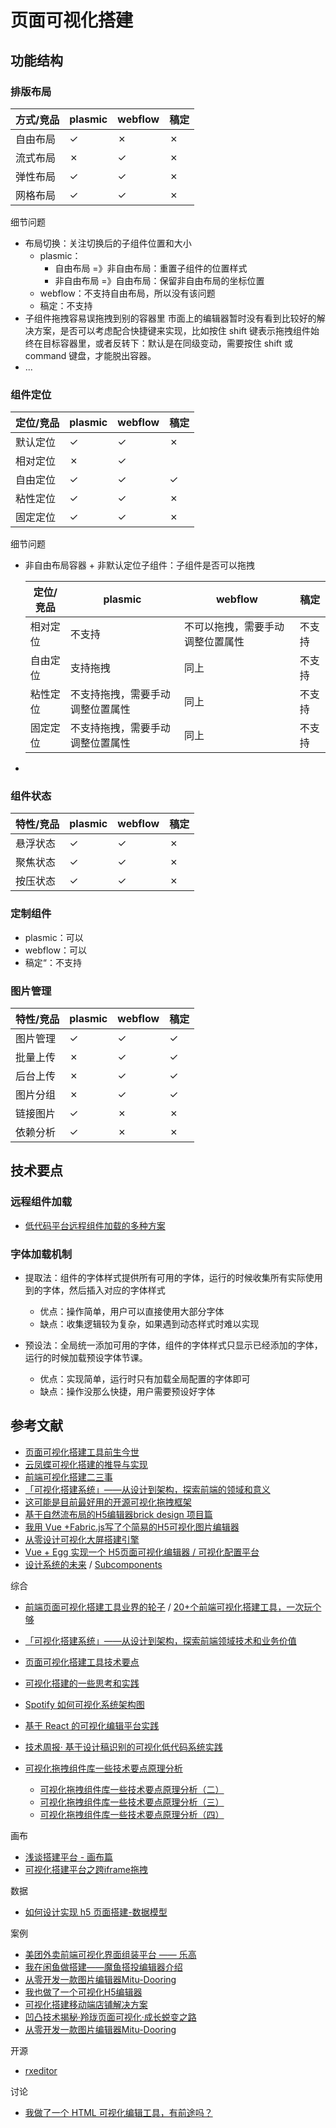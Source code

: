 # 页面可视化搭建

## 功能结构

### 排版布局

| 方式/竞品 | plasmic | webflow | 稿定 |
| --------- | ------- | ------- | ---- |
| 自由布局  | ✓       | ✗       | ✗    |
| 流式布局  | ✗       | ✓       | ✗    |
| 弹性布局  | ✓       | ✓       | ✗    |
| 网格布局  | ✓       | ✓       | ✗    |

细节问题

- 布局切换：关注切换后的子组件位置和大小
  - plasmic：
    - 自由布局 =》非自由布局：重置子组件的位置样式
    - 非自由布局 =》自由布局：保留非自由布局的坐标位置
  - webflow：不支持自由布局，所以没有该问题
  - 稿定：不支持
- 子组件拖拽容易误拖拽到别的容器里
  市面上的编辑器暂时没有看到比较好的解决方案，是否可以考虑配合快捷键来实现，比如按住 shift 键表示拖拽组件始终在目标容器里，或者反转下：默认是在同级变动，需要按住 shift 或 command 键盘，才能脱出容器。
- ...

### 组件定位

| 定位/竞品 | plasmic | webflow | 稿定 |
| --------- | ------- | ------- | ---- |
| 默认定位  | ✓       | ✓       | ✗    |
| 相对定位  | ✗       | ✓       |      |
| 自由定位  | ✓       | ✓       | ✓    |
| 粘性定位  | ✓       | ✓       | ✗    |
| 固定定位  | ✓       | ✓       | ✗    |

细节问题

- 非自由布局容器 + 非默认定位子组件：子组件是否可以拖拽

  | 定位/竞品 | plasmic                          | webflow                          | 稿定   |
  | --------- | -------------------------------- | -------------------------------- | ------ |
  | 相对定位  | 不支持                           | 不可以拖拽，需要手动调整位置属性 | 不支持 |
  | 自由定位  | 支持拖拽                         | 同上                             | 不支持 |
  | 粘性定位  | 不支持拖拽，需要手动调整位置属性 | 同上                             | 不支持 |
  | 固定定位  | 不支持拖拽，需要手动调整位置属性 | 同上                             | 不支持 |
  
- 

### 组件状态

| 特性/竞品 | plasmic | webflow | 稿定 |
| --------- | ------- | ------- | ---- |
| 悬浮状态  | ✓       | ✓       | ✗    |
| 聚焦状态  | ✓       | ✓       | ✗    |
| 按压状态  | ✓       | ✓       | ✗    |

### 定制组件

- plasmic：可以
- webflow：可以
- 稿定“：不支持

### 图片管理

| 特性/竞品 | plasmic | webflow | 稿定 |
| --------- | ------- | ------- | ---- |
| 图片管理  | ✓       | ✓       | ✓    |
| 批量上传  | ✗       | ✓       | ✓    |
| 后台上传  | ✗       | ✓       | ✓    |
| 图片分组  | ✗       | ✓       | ✓    |
| 链接图片  | ✓       | ✗       | ✗    |
| 依赖分析  | ✓       | ✗       | ✗    |

## 技术要点

### 远程组件加载

- [低代码平台远程组件加载的多种方案](https://mp.weixin.qq.com/s?__biz=MzI2MjcxNTQ0Nw==&mid=2247500403&idx=1&sn=3470062142a9ad0ddbece75e915a1a5e&chksm=ea44632bdd33ea3d82074a59cfb0388e45e02cda07719672e4db40fd6d31a235b3e294732d78&mpshare=1&scene=1&srcid=0803kipweJuMt6e0ytTBVegH&sharer_sharetime=1659502754360&sharer_shareid=23bfc8f6684b676886641da1cfece5af&version=4.0.2.90474&platform=mac#rd)

### 字体加载机制

- 提取法：组件的字体样式提供所有可用的字体，运行的时候收集所有实际使用到的字体，然后插入对应的字体样式

  - 优点：操作简单，用户可以直接使用大部分字体
  - 缺点：收集逻辑较为复杂，如果遇到动态样式时难以实现

- 预设法：全局统一添加可用的字体，组件的字体样式只显示已经添加的字体，运行的时候加载预设字体节课。

  - 优点：实现简单，运行时只有加载全局配置的字体即可
  - 缺点：操作没那么快捷，用户需要预设好字体

## 参考文献

- [页面可视化搭建工具前生今世](https://github.com/CntChen/cntchen.github.io/issues/15)
- [云凤蝶可视化搭建的推导与实现](https://zhuanlan.zhihu.com/p/90746742)
- [前端可视化搭建二三事](https://github.com/SunXinFei/sunxinfei.github.io/issues/26)
- [「可视化搭建系统」——从设计到架构，探索前端的领域和意义](https://juejin.im/post/5f1e98c05188252e5522dc0c)
- [这可能是目前最好用的开源可视化拖拽框架](https://juejin.cn/post/6990000320822657031)
- [基于自然流布局的H5编辑器brick design 项目篇](https://juejin.cn/post/6883099504480878600)
- [我用 Vue +Fabric.js写了个简易的H5可视化图片编辑器](https://juejin.cn/post/6994365575027752967)
- [从零设计可视化大屏搭建引擎](https://juejin.cn/post/6981257575425654792)
- [Vue + Egg 实现一个 H5页面可视化编辑器 / 可视化配置平台](https://juejin.cn/post/7001077797808504839)
- [设计系统的未来](https://www.bilibili.com/video/BV1KG4y1x75q/?spm_id_from=333.337.search-card.all.click&vd_source=2e69ba889e556e858093542d78fc08c0) / [Subcomponents](https://medium.com/eightshapes-llc/subcomponents-753ce9f6600a)

综合

- [前端页面可视化搭建工具业界的轮子](https://juejin.cn/post/6858881797490098190) / [20+个前端可视化搭建工具，一次玩个够](https://jishuin.proginn.com/p/763bfbd52af4)
- [「可视化搭建系统」——从设计到架构，探索前端领域技术和业务价值](https://zhuanlan.zhihu.com/p/164558106)
- [页面可视化搭建工具技术要点](https://github.com/CntChen/cntchen.github.io/issues/17)
- [可视化搭建的一些思考和实践](https://mp.weixin.qq.com/s?__biz=MzU2Mzk1NzkwOA%3D%3D&chksm=fc530835cb2481233acc7ac2c856b30c7698dd9d2aec1514b5c2fa4165bc2728f7b261c4938f&idx=1&mid=2247487950&scene=21&sn=e674a2f9379b9c9b8a149498a50c17f8&utm_source=pocket_reader)
- [Spotify 如何可视化系统架构图](https://www.infoq.cn/article/s5UwbP01ga8akJIFgtZV?utm_source=pocket_saves)
- [基于 React 的可视化编辑平台实践](https://zhuanlan.zhihu.com/p/94016600?utm_oi=35897751896064&utm_source=pocket_reader)
- [技术周报· 基于设计稿识别的可视化低代码系统实践](https://mp.weixin.qq.com/s/JUXz9TOKbkO1oAzHjVfwnQ)
- [可视化拖拽组件库一些技术要点原理分析](https://github.com/woai3c/Front-end-articles/issues/19)

  - [可视化拖拽组件库一些技术要点原理分析（二）](https://github.com/woai3c/Front-end-articles/issues/20)
  - [可视化拖拽组件库一些技术要点原理分析（三）](https://github.com/woai3c/Front-end-articles/issues/21)
  - [可视化拖拽组件库一些技术要点原理分析（四）](https://segmentfault.com/a/1190000042282658)

画布

- [浅谈搭建平台 - 画布篇](https://mp.weixin.qq.com/s/pfWplWHajZDcsOH_m3rUMw)
- [可视化搭建平台之跨iframe拖拽](https://zhuanlan.zhihu.com/p/353043053?utm_oi=35897751896064&utm_source=pocket_reader)

数据

- [如何设计实现 h5 页面搭建-数据模型](https://mp.weixin.qq.com/s/Fyl3SMHjv3ROw9QUBdwutA?utm_source=pocket_reader)

案例

- [美团外卖前端可视化界面组装平台 —— 乐高](https://zhuanlan.zhihu.com/p/27288444?utm_source=pocket_reader)
- [我在闲鱼做搭建——魔鱼搭投编辑器介绍](https://zhuanlan.zhihu.com/p/538265765?utm_oi=35897751896064&utm_source=pocket_reader)
- [从零开发一款图片编辑器Mitu-Dooring](https://mp.weixin.qq.com/s/SEIgiDJZOCX11JqxFdiKUw)
- [我也做了一个可视化H5编辑器](https://juejin.cn/post/6919347925860499463)
- [可视化搭建移动端店铺解决方案](https://mp.weixin.qq.com/s?__biz=MzU2Mzk1NzkwOA%3D%3D&chksm=fc530e9acb24878c90ce680610dd0a339dccdf2e04aea0ef815b71178c137032c3f8afbfa02a&cur_album_id=1885104505269108738&idx=1&mid=2247489377&scene=189&sn=2f205a9519c8f0e391f1e7473851153d&utm_source=pocket_saves)
- [凹凸技术揭秘·羚珑页面可视化·成长蜕变之路](https://segmentfault.com/a/1190000038792146)
- [从零开发一款图片编辑器Mitu-Dooring](https://mp.weixin.qq.com/s/SEIgiDJZOCX11JqxFdiKUw)

开源

- [rxeditor](https://github.com/rxdrag/rxeditor)

讨论

- [我做了一个 HTML 可视化编辑工具，有前途吗？](https://www.zhihu.com/question/390956688/answer/1184696066?utm_oi=35897751896064&utm_source=pocket_reader)
